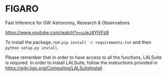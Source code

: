 # FIGARO
Fast Inference for GW Astronomy, Research & Observations

https://www.youtube.com/watch?v=uJeJ4YiVFz8

To install the package, run `pip install -r requirements.txt` and then `python setup.py install`.

Please remember that in order to have access to all the functions, LALSuite is required.
In order to install LALSuite, follow the instructions provided in https://wiki.ligo.org/Computing/LALSuiteInstall
